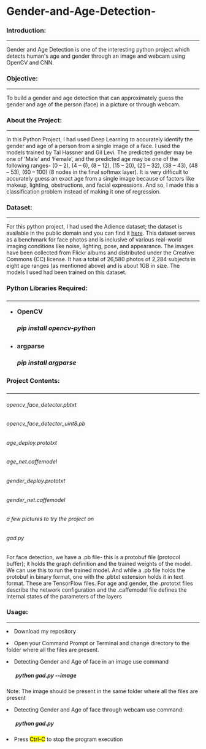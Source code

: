 # Gender-and-Age-Detection-

<h3>Introduction:</h3><hr>
Gender and Age Detection is one of the interesting python project which detects human's age and gender through an image and webcam using OpenCV and CNN.

<h3>Objective:</h3><hr>

To build a gender and age detection that can approximately guess the gender and age of the person (face) in a picture or through webcam.

<h3>About the Project:</h3><hr>

In this Python Project, I had used Deep Learning to accurately identify the gender and age of a person from a single image of a face. I used the models trained by Tal Hassner and Gil Levi. The predicted gender may be one of ‘Male’ and ‘Female’, and the predicted age may be one of the following ranges- (0 – 2), (4 – 6), (8 – 12), (15 – 20), (25 – 32), (38 – 43), (48 – 53), (60 – 100) (8 nodes in the final softmax layer). It is very difficult to accurately guess an exact age from a single image because of factors like makeup, lighting, obstructions, and facial expressions. And so, I made this a classification problem instead of making it one of regression.

<h3>Dataset:</h3><hr>

For this python project, I had used the Adience dataset; the dataset is available in the public domain and you can find it <a href = "https://www.kaggle.com/datasets/ttungl/adience-benchmark-gender-and-age-classification">here</a>. This dataset serves as a benchmark for face photos and is inclusive of various real-world imaging conditions like noise, lighting, pose, and appearance. The images have been collected from Flickr albums and distributed under the Creative Commons (CC) license. It has a total of 26,580 photos of 2,284 subjects in eight age ranges (as mentioned above) and is about 1GB in size. The models I used had been trained on this dataset.

<h3>Python Libraries Required:<h3><hr>

<ul>
<li>OpenCV</li>
<h5>pip install opencv-python</h5>
</ul>

<ul>
<li>argparse</li>
<h5>pip install argparse</h5>
</ul>

<h3>Project Contents:<h3><hr>

<h6>opencv_face_detector.pbtxt</h6>
<h6>opencv_face_detector_uint8.pb</h6>
<h6>age_deploy.prototxt</h6>
<h6>age_net.caffemodel</h6>
<h6>gender_deploy.prototxt</h6>
<h6>gender_net.caffemodel</h6>
<h6>a few pictures to try the project on</h6>
<h6>gad.py</h6>

For face detection, we have a .pb file- this is a protobuf file (protocol buffer); it holds the graph definition and the trained weights of the model. We can use this to run the trained model. And while a .pb file holds the protobuf in binary format, one with the .pbtxt extension holds it in text format. These are TensorFlow files. For age and gender, the .prototxt files describe the network configuration and the .caffemodel file defines the internal states of the parameters of the layers

<h3>Usage:</h3><hr>

<p><li>Download my repository</li></p>
<p><li>Open your Command Prompt or Terminal and change directory to the folder where all the files are present.</li></p>
<p><li>Detecting Gender and Age of face in an image use command</li></p>
<ul>
<h5><b>python gad.py --image <image-name></b></h5>
</ul>

Note: The image should be present in the same folder where all the files are present

<p><li>Detecting Gender and Age of face through webcam use command:</li></p>
<ul>
<h5><b>python gad.py</b></h5>
</ul>
<p><li>Press <mark>Ctrl-C</mark> to stop the program execution</li></p>










